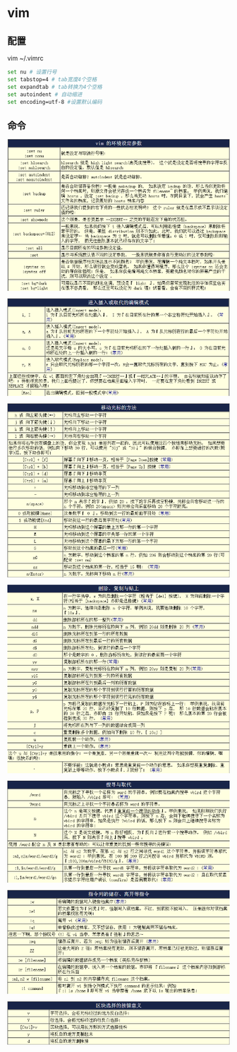 # vim

## 配置

vim ~/.vimrc

```bash
set nu # 设置行号
set tabstop=4 # tab宽度4个空格
set expandtab # tab转换为4个空格
set autoindent # 自动缩进
set encoding=utf-8 #设置默认编码
```

## 命令

![](../.gitbook/assets/vim-de-huan-jing-she-ding-can-shu.png)

![](../.gitbook/assets/jin-ru-cha-ru-huo-qu-dai-de-bian-ji-mo-shi.png)

![](../.gitbook/assets/yi-dong-guang-biao.png)

![](../.gitbook/assets/shan-chu-fu-zhi-yu-nian-tie.png)

![](../.gitbook/assets/sou-xun-yu-qu-dai.png)

![](../.gitbook/assets/zhi-ling-lie-de-chu-cun-li-kai-deng-ming-ling.png)

![](../.gitbook/assets/qu-kuai-xuan-ze-de-an-jian-yi-yi.png)

